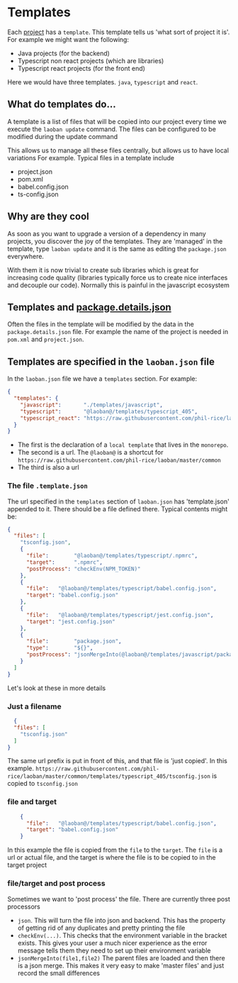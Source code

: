 # Templates

Each [project](PACKAGES.md) has a `template`. This template tells us 'what sort of project it is'. For example we might
want the following:

* Java projects (for the backend)
* Typescript non react projects (which are libraries)
* Typescript react projects (for the front end)

Here we would have three templates. `java`, `typescript` and `react`.

## What do templates do...

A template is a list of files that will be copied into our project every time we execute the `laoban update` command.
The files can be configured to be modified during the update command

This allows us to manage all these files centrally, but allows us to have local variations For example. Typical files in
a template include

* project.json
* pom.xml
* babel.config.json
* ts-config.json

## Why are they cool

As soon as you want to upgrade a version of a dependency in many projects, you discover the joy of the templates. They
are 'managed' in the template, type `laoban update` and it is the same as editing the `package.json` everywhere.

With them it is now trivial to create sub libraries which is great for increasing code quality (libraries typically
force us to create nice interfaces and decouple our code). Normally this is painful in the javascript ecosystem

## Templates and [package.details.json](PACKAGES.md)

Often the files in the template will be modified by the data in the `package.details.json`
file. For example the name of the project is needed in `pom.xml` and `project.json`.

## Templates are specified in the `laoban.json` file

In the `laoban.json` file we have a `templates` section. For example:

```json
{
  "templates": {
    "javascript":       "./templates/javascript",
    "typescript":       "@laoban@/templates/typescript_405",
    "typescript_react": "https://raw.githubusercontent.com/phil-rice/laoban/master/common/templates/typescript_react/.template.json"
  }
}
```

* The first is the declaration of a `local template` that lives in the `monorepo`.
* The second is a url. The `@laoban@` is a shortcut
  for `https://raw.githubusercontent.com/phil-rice/laoban/master/common`
* The third is also a url

### The file `.template.json`

The url specified in the `templates` section of `laoban.json` has 'template.json' appended to it. There should be a file
defined there. Typical contents might be:

```json
{
  "files": [
    "tsconfig.json",
    {
      "file":        "@laoban@/templates/typescript/.npmrc",
      "target":      ".npmrc",
      "postProcess": "checkEnv(NPM_TOKEN)"
    },
    {
      "file":   "@laoban@/templates/typescript/babel.config.json",
      "target": "babel.config.json"
    },
    {
      "file":   "@laoban@/templates/typescript/jest.config.json",
      "target": "jest.config.json"
    },
    {
      "file":        "package.json",
      "type":        "${}",
      "postProcess": "jsonMergeInto(@laoban@/templates/javascript/package.json,@laoban@/templates/typescript_405/package.json)"
    }
  ]
}
```

Let's look at these in more details

### Just a filename

```json
  {
  "files": [
    "tsconfig.json"
  ]
}
```
The same url prefix is put in front of this, and that file is 'just copied'. In this 
example. `https://raw.githubusercontent.com/phil-rice/laoban/master/common/templates/typescript_405/tsconfig.json` is
copied to `tsconfig.json`

### file and target
```json
    {
      "file":   "@laoban@/templates/typescript/babel.config.json",
      "target": "babel.config.json"
    }
```
In this example the file is copied from the `file` to the `target`. The `file` is a url or 
actual file, and the target is where the file is to be copied to in the target project

### file/target and post process
Sometimes we want to 'post process' the file. There are currently three post processors

* `json`. This will turn the file into json and backend. This has the property of getting rid of any duplicates and pretty printing the file
* `checkEnv(...)`. This checks that the environment variable in the bracket exists. This gives your user a much nicer experience as the error message tells them they need to set up their environment variable
* `jsonMergeInto(file1,file2)` The parent files are loaded and then there is a json merge. This makes it very easy to make 'master files' and just record the small differences

